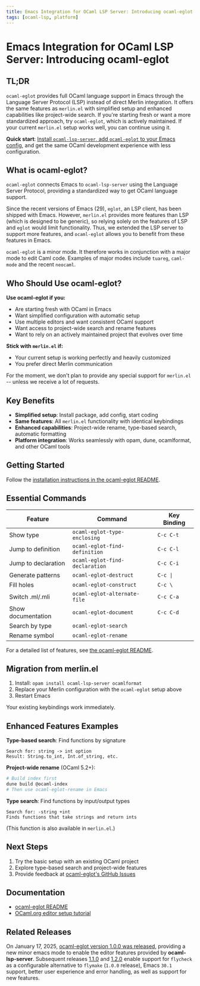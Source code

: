 ```yaml
---
title: Emacs Integration for OCaml LSP Server: Introducing ocaml-eglot
tags: [ocaml-lsp, platform]
---
```


# Emacs Integration for OCaml LSP Server: Introducing ocaml-eglot

## TL;DR

`ocaml-eglot` provides full OCaml language support in Emacs through the Language Server Protocol (LSP) instead of direct Merlin integration. It offers the same features as `merlin.el` with simplified setup and enhanced capabilities like project-wide search. If you're starting fresh or want a more standardized approach, try `ocaml-eglot`, which is actively maintained. If your current `merlin.el` setup works well, you can continue using it.

**Quick start**: [Install `ocaml-lsp-server`, add `ocaml-eglot` to your Emacs config](https://github.com/tarides/ocaml-eglot?tab=readme-ov-file#installation), and get the same OCaml development experience with less configuration.

## What is ocaml-eglot?

`ocaml-eglot` connects Emacs to `ocaml-lsp-server` using the Language Server Protocol, providing a standardized way to get OCaml language support.

Since the recent versions of Emacs (29), `eglot`, an LSP client, has been shipped with Emacs. However, `merlin.el` provides more features than LSP (which is designed to be generic), so relying solely on the features of LSP and `eglot` would limit functionality. Thus, we extended the LSP server to support more features, and `ocaml-eglot` allows you to benefit from these features in Emacs.

`ocaml-eglot` is a minor mode. It therefore works in conjunction with a major mode to edit Caml code. Examples of major modes include `tuareg`, `caml-mode` and the recent `neocaml`.

## Who Should Use ocaml-eglot?

**Use ocaml-eglot if you:**
- Are starting fresh with OCaml in Emacs
- Want simplified configuration with automatic setup
- Use multiple editors and want consistent OCaml support
- Want access to project-wide search and rename features
- Want to rely on an actively maintained project that evolves over time

**Stick with `merlin.el` if:**
- Your current setup is working perfectly and heavily customized
- You prefer direct Merlin communication

For the moment, we don't plan to provide any special support for `merlin.el` -- unless we receive a lot of requests.

## Key Benefits

- **Simplified setup**: Install package, add config, start coding
- **Same features**: All `merlin.el` functionality with identical keybindings
- **Enhanced capabilities**: Project-wide rename, type-based search, automatic formatting
- **Platform integration**: Works seamlessly with opam, dune, ocamlformat, and other OCaml tools

## Getting Started

Follow the [installation instructions in the ocaml-eglot README](https://github.com/tarides/ocaml-eglot?tab=readme-ov-file#installation).

## Essential Commands

| Feature | Command | Key Binding |
|---------|---------|-------------|
| Show type | `ocaml-eglot-type-enclosing` | `C-c C-t` |
| Jump to definition | `ocaml-eglot-find-definition` | `C-c C-l` |
| Jump to declaration | `ocaml-eglot-find-declaration` | `C-c C-i` |
| Generate patterns | `ocaml-eglot-destruct` | `C-c \|` |
| Fill holes | `ocaml-eglot-construct` | `C-c \` |
| Switch .ml/.mli | `ocaml-eglot-alternate-file` | `C-c C-a` |
| Show documentation | `ocaml-eglot-document` | `C-c C-d` |
| Search by type | `ocaml-eglot-search` | |
| Rename symbol | `ocaml-eglot-rename` | |

For a detailed list of features, see [the ocaml-eglot README](https://github.com/tarides/ocaml-eglot?tab=readme-ov-file#features).

## Migration from merlin.el

1. Install: `opam install ocaml-lsp-server ocamlformat`
2. Replace your Merlin configuration with the `ocaml-eglot` setup above
3. Restart Emacs

Your existing keybindings work immediately.

## Enhanced Features Examples

**Type-based search**: Find functions by signature
```
Search for: string -> int option
Result: String.to_int, Int.of_string, etc.
```

**Project-wide rename** (OCaml 5.2+):
```bash
# Build index first
dune build @ocaml-index
# Then use ocaml-eglot-rename in Emacs
```

**Type search**: Find functions by input/output types
```
Search for: -string +int
Finds functions that take strings and return ints
```

(This function is also available in `merlin.el`.)

## Next Steps

1. Try the basic setup with an existing OCaml project
2. Explore type-based search and project-wide features
3. Provide feedback at [ocaml-eglot's GitHub Issues](https://github.com/tarides/ocaml-eglot/issues)

## Documentation

- [ocaml-eglot README](https://github.com/tarides/ocaml-eglot)
- [OCaml.org editor setup tutorial](https://ocaml.org/docs/set-up-editor#emacs)

## Related Releases

On January 17, 2025, [ocaml-eglot version 1.0.0 was released](https://discuss.ocaml.org/t/ann-release-of-ocaml-eglot-1-0-0/15978/14), providing a new minor emacs mode to enable the editor features provided by **ocaml-lsp-server**. Subsequent releases [1.1.0](https://github.com/tarides/ocaml-eglot/releases/tag/1.1.0) and [1.2.0](https://discuss.ocaml.org/t/ann-release-of-ocaml-eglot-1-2-0/16515) enable support for `flycheck` as a configurable alternative to `flymake` (`1.0.0` release), Emacs `30.1` support, better user experience and error handling, as well as support for new features. 
